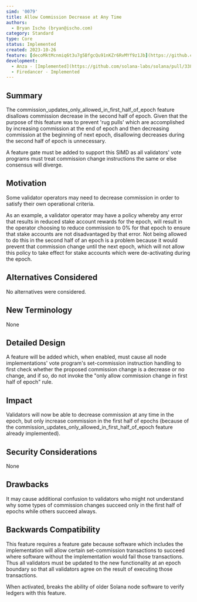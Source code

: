 ```yaml
---
simd: '0079'
title: Allow Commission Decrease at Any Time
authors:
  - Bryan Ischo (bryan@ischo.com)
category: Standard
type: Core
status: Implemented
created: 2023-10-26
feature: [decoMktMcnmiq6t3u7g5BfgcQu91nKZr6RvMYf9z1Jb](https://github.com/solana-labs/solana/issues/33994)
development:
  - Anza - [Implemented](https://github.com/solana-labs/solana/pull/33847)
  - Firedancer - Implemented
---
```


## Summary

The commission_updates_only_allowed_in_first_half_of_epoch feature disallows
commission decrease in the second half of epoch. Given that the purpose of this
feature was to prevent 'rug pulls' which are accomplished by increasing
commission at the end of epoch and then decreasing commission at the beginning
of next epoch, disallowing decreases during the second half of epoch is
unnecessary.

A feature gate must be added to support this SIMD as all validators' vote
programs must treat commission change instructions the same or else consensus
will diverge.

## Motivation

Some validator operators may need to decrease commission in order to satisfy
their own operational criteria.

As an example, a validator operator may have a policy whereby any error that
results in reduced stake account rewards for the epoch, will result in the
operator choosing to reduce commission to 0% for that epoch to ensure that
stake accounts are not disadvantaged by that error.  Not being allowed to do
this in the second half of an epoch is a problem because it would prevent that
commission change until the next epoch, which will not allow this policy to
take effect for stake accounts which were de-activating during the epoch.

## Alternatives Considered

No alternatives were considered.

## New Terminology

None

## Detailed Design

A feature will be added which, when enabled, must cause all node
implementations' vote program's set-commission instruction handling to first
check whether the proposed commission change is a decrease or no change, and if
so, do not invoke the "only allow commission change in first half of epoch"
rule.

## Impact

Validators will now be able to decrease commission at any time in the epoch,
but only increase commission in the first half of epochs (because of the
commission_updates_only_allowed_in_first_half_of_epoch feature already
implemented).

## Security Considerations

None

## Drawbacks

It may cause additional confusion to validators who might not understand why
some types of commission changes succeed only in the first half of epochs while
others succeed always.

## Backwards Compatibility

This feature requires a feature gate because software which includes the
implementation will allow certain set-commission transactions to succeed where
software without the implementation would fail those transactions.  Thus all
validators must be updated to the new functionality at an epoch boundary so
that all validators agree on the result of executing those transactions.

When activated, breaks the ability of older Solana node software to verify
ledgers with this feature.
